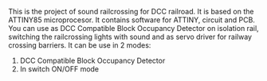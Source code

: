 This is the project of sound railcrossing for DCC railroad. It is based on the ATTINY85 microprocesor. It contains software for ATTINY, circuit and PCB. You can use as DCC Compatible Block Occupancy Detector on isolation rail, switching the railcrossing lights with sound and as servo driver for railway crossing barriers.
It can be use in 2 modes:

1. DCC Compatible Block Occupancy Detector
2. In switch ON/OFF mode


